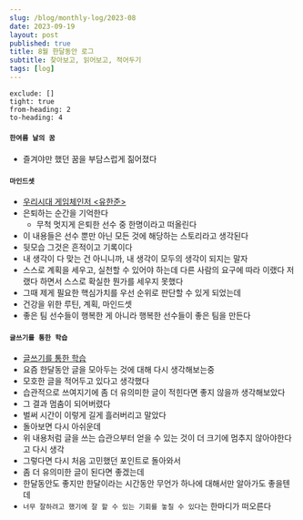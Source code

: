 ```yaml
---
slug: /blog/monthly-log/2023-08
date: 2023-09-19
layout: post
published: true
title: 8월 한달동안 로그
subtitle: 찾아보고, 읽어보고, 적어두기
tags: [log]
---
```


```toc
exclude: []
tight: true
from-heading: 2
to-heading: 4
```

#### `한여름 날의 꿈`

- 즐겨야만 했던 꿈을 부담스럽게 짊어졌다

#### `마인드셋`

- [우리시대 게임체인저 <유한준>](https://m.blog.naver.com/insidepitch/223187577597)
- 은퇴하는 순간을 기억한다
  - 무척 멋지게 은퇴한 선수 중 한명이라고 떠올린다
- 이 내용들은 선수 뿐만 아닌 모든 것에 해당하는 스토리라고 생각된다
- 뒷모습 그것은 흔적이고 기록이다
- 내 생각이 다 맞는 건 아니니까, 내 생각이 모두의 생각이 되지는 말자
- 스스로 계획을 세우고, 실천할 수 있어야 하는데 다른 사람의 요구에 따라 이랬다 저랬다 하면서 스스로 확실한 뭔가를 세우지 못했다
- 그때 제게 필요한 핵심가치를 우선 순위로 판단할 수 있게 되었는데
- 건강을 위한 루틴, 계획, 마인드셋
- 좋은 팀 선수들이 행복한 게 아니라 행복한 선수들이 좋은 팀을 만든다

#### `글쓰기를 통한 학습`

- [글쓰기를 통한 학습](https://news.hada.io/topic?id=10354)
- 요즘 한달동안 글을 모아두는 것에 대해 다시 생각해보는중
- 모호한 글을 적어두고 있다고 생각했다
- 습관적으로 쓰여지기에 좀 더 유의미한 글이 적힌다면 좋지 않을까 생각해보았다
- 그 결과 멈춤이 되어버렸다
- 벌써 시간이 이렇게 길게 흘러버리고 말았다
- 돌아보면 다시 아쉬운데
- 위 내용처럼 글을 쓰는 습관으부터 얻을 수 있는 것이 더 크기에 멈추지 않아야한다고 다시 생각
- 그렇다면 다시 처음 고민했던 포인트로 돌아와서
- 좀 더 유의미한 글이 된다면 좋겠는데
- 한달동안도 좋지만 한달이라는 시간동안 무언가 하나에 대해서만 알아가도 좋을텐데
- `너무 잘하려고 했기에 잘 할 수 있는 기회를 놓칠 수 있다`는 한마디가 떠오른다
